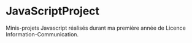 # JavaScriptProject
Minis-projets Javascript réalisés durant ma première année de Licence Information-Communication.
